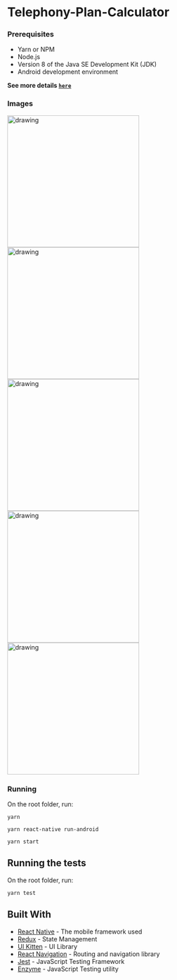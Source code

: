 # Telephony-Plan-Calculator


### Prerequisites

- Yarn or NPM
- Node.js
- Version 8 of the Java SE Development Kit (JDK)
- Android development environment

**See more details <a href="https://facebook.github.io/react-native/docs/getting-started" target="_blank">`here`</a>**

### Images

<p float="left">
<img src="https://user-images.githubusercontent.com/29691975/92496902-1faa4c00-f1cf-11ea-891f-e71987d07511.jpeg" alt="drawing" width="300"/> 
<img src="https://user-images.githubusercontent.com/29691975/92496949-2cc73b00-f1cf-11ea-8419-aa6e9fb71c68.jpeg" alt="drawing" width="300"/> 
<img src="https://user-images.githubusercontent.com/29691975/92496956-2df86800-f1cf-11ea-8205-606b94b796cf.jpeg" alt="drawing" width="300"/> 
<img src="https://user-images.githubusercontent.com/29691975/92496960-2f299500-f1cf-11ea-824f-64b615e798bf.jpeg" alt="drawing" width="300"/> 
<img src="https://user-images.githubusercontent.com/29691975/92497415-b119be00-f1cf-11ea-8da1-fe9dd0f202f0.jpeg" alt="drawing" width="300"/> 
  
</p>

### Running

On the root folder, run:

```
yarn
```

```
yarn react-native run-android
```

```
yarn start
```


## Running the tests

On the root folder, run:

```
yarn test
```

## Built With

* [React Native](https://facebook.github.io/react-native/) - The mobile framework used
* [Redux](https://redux.js.org/) - State Management
* [UI Kitten](https://akveo.github.io/react-native-ui-kitten/) - UI Library
* [React Navigation](https://reactnavigation.org/) - Routing and navigation library
* [Jest](https://jestjs.io/) - JavaScript Testing Framework
* [Enzyme](https://airbnb.io/enzyme/) - JavaScript Testing utility
